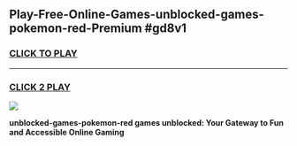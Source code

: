 
## Play-Free-Online-Games-unblocked-games-pokemon-red-Premium #gd8v1
<h3>
<a href="https://premium.freeplayer.one?title=unblocked-games-pokemon-red&ref=8M">CLICK TO PLAY</a></h3>
<hr>

<h3>
<a href="https://premium.freeplayer.one?title=unblocked-games-pokemon-red&ref=8M">CLICK 2 PLAY</a>
  
</h3>

<a href="https://premium.freeplayer.one?title=unblocked-games-pokemon-red&ref=8M"><img src="https://clearcache.store/games.png"></a>


**unblocked-games-pokemon-red games unblocked: Your Gateway to Fun and Accessible Online Gaming**
